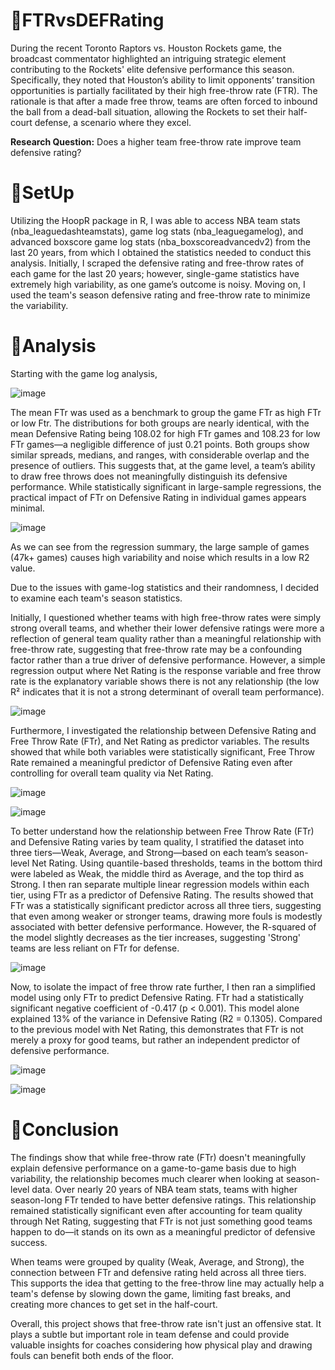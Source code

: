 # 🏀FTRvsDEFRating

During the recent Toronto Raptors vs. Houston Rockets game, the broadcast commentator highlighted an intriguing strategic element contributing to the Rockets' elite defensive performance this season. Specifically, they noted that Houston’s ability to limit opponents’ transition opportunities is partially facilitated by their high free-throw rate (FTR). The rationale is that after a made free throw, teams are often forced to inbound the ball from a dead-ball situation, allowing the Rockets to set their half-court defense, a scenario where they excel. 

**Research Question:** Does a higher team free-throw rate improve team defensive rating?


# 🏀SetUp

Utilizing the HoopR package in R, I was able to access NBA team stats (nba_leaguedashteamstats), game log stats (nba_leaguegamelog), and advanced boxscore game log stats (nba_boxscoreadvancedv2) from the last 20 years, from which I obtained the statistics needed to conduct this analysis. Initially, I scraped the defensive rating and free-throw rates of each game for the last 20 years; however, single-game statistics have extremely high variability, as one game’s outcome is noisy. Moving on, I used the team's season defensive rating and free-throw rate to minimize the variability. 

# 🏀Analysis

Starting with the game log analysis, 

![image](https://github.com/user-attachments/assets/c44cf5fa-06ba-4e45-8e40-e0c25b71b53d)

The mean FTr was used as a benchmark to group the game FTr as high FTr or low Ftr. The distributions for both groups are nearly identical, with the mean Defensive Rating being 108.02 for high FTr games and 108.23 for low FTr games—a negligible difference of just 0.21 points. Both groups show similar spreads, medians, and ranges, with considerable overlap and the presence of outliers. This suggests that, at the game level, a team’s ability to draw free throws does not meaningfully distinguish its defensive performance. While statistically significant in large-sample regressions, the practical impact of FTr on Defensive Rating in individual games appears minimal. 

![image](https://github.com/user-attachments/assets/6fd6e417-2fc5-4d73-a0b1-df55f7a2a5de)


As we can see from the regression summary, the large sample of games (47k+ games) causes high variability and noise which results in a low R2 value. 


Due to the issues with game-log statistics and their randomness, I decided to examine each team's season statistics. 

Initially, I questioned whether teams with high free-throw rates were simply strong overall teams, and whether their lower defensive ratings were more a reflection of general team quality rather than a meaningful relationship with free-throw rate, suggesting that free-throw rate may be a confounding factor rather than a true driver of defensive performance. However, a simple regression output where Net Rating is the response variable and free throw rate is the explanatory variable shows there is not any relationship (the low R² indicates that it is not a strong determinant of overall team performance). 

![image](https://github.com/user-attachments/assets/f842951b-c578-4491-95ca-ad3d17162071)


Furthermore, I investigated the relationship between Defensive Rating and Free Throw Rate (FTr), and Net Rating as predictor variables. The results showed that while both variables were statistically significant, Free Throw Rate remained a meaningful predictor of Defensive Rating even after controlling for overall team quality via Net Rating.

![image](https://github.com/user-attachments/assets/4c258683-9c71-46e2-acce-49fc6beee562)

![image](https://github.com/user-attachments/assets/c46f7300-c160-4128-8295-52e67e161798)


To better understand how the relationship between Free Throw Rate (FTr) and Defensive Rating varies by team quality, I stratified the dataset into three tiers—Weak, Average, and Strong—based on each team’s season-level Net Rating. Using quantile-based thresholds, teams in the bottom third were labeled as Weak, the middle third as Average, and the top third as Strong. I then ran separate multiple linear regression models within each tier, using  FTr as a predictor of Defensive Rating. The results showed that FTr was a statistically significant predictor across all three tiers, suggesting that even among weaker or stronger teams, drawing more fouls is modestly associated with better defensive performance. However, the R-squared of the model slightly decreases as the tier increases, suggesting 'Strong' teams are less reliant on FTr for defense.

![image](https://github.com/user-attachments/assets/647d50e0-5b6b-4892-821d-cf63d9c3c717)


Now, to isolate the impact of free throw rate further, I then ran a simplified model using only FTr to predict Defensive Rating. FTr had a statistically significant negative coefficient of -0.417 (p < 0.001). This model alone explained 13% of the variance in Defensive Rating (R2 = 0.1305). Compared to the previous model with Net Rating, this demonstrates that FTr is not merely a proxy for good teams, but rather an independent predictor of defensive performance. 

![image](https://github.com/user-attachments/assets/efe9b1a8-9ea4-405b-a61e-b1e03586b817)

![image](https://github.com/user-attachments/assets/ca24029c-33a5-4a65-9f76-deacf3885620)


# 🏀Conclusion

The findings show that while free-throw rate (FTr) doesn't meaningfully explain defensive performance on a game-to-game basis due to high variability, the relationship becomes much clearer when looking at season-level data. Over nearly 20 years of NBA team stats, teams with higher season-long FTr tended to have better defensive ratings. This relationship remained statistically significant even after accounting for team quality through Net Rating, suggesting that FTr is not just something good teams happen to do—it stands on its own as a meaningful predictor of defensive success.

When teams were grouped by quality (Weak, Average, and Strong), the connection between FTr and defensive rating held across all three tiers. This supports the idea that getting to the free-throw line may actually help a team's defense by slowing down the game, limiting fast breaks, and creating more chances to get set in the half-court.

Overall, this project shows that free-throw rate isn't just an offensive stat. It plays a subtle but important role in team defense and could provide valuable insights for coaches considering how physical play and drawing fouls can benefit both ends of the floor.







